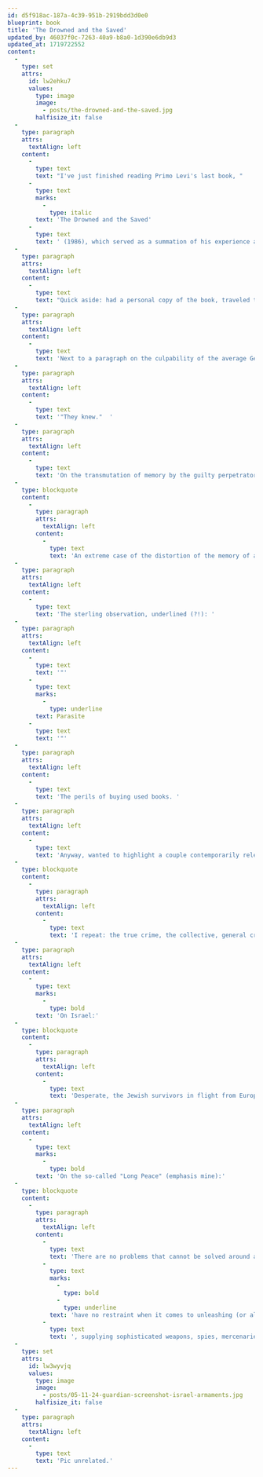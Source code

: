 ```yaml
---
id: d5f918ac-187a-4c39-951b-2919bdd3d0e0
blueprint: book
title: 'The Drowned and the Saved'
updated_by: 46037f0c-7263-40a9-b8a0-1d390e6db9d3
updated_at: 1719722552
content:
  -
    type: set
    attrs:
      id: lw2ehku7
      values:
        type: image
        image:
          - posts/the-drowned-and-the-saved.jpg
        halfisize_it: false
  -
    type: paragraph
    attrs:
      textAlign: left
    content:
      -
        type: text
        text: "I've just finished reading Primo Levi's last book, "
      -
        type: text
        marks:
          -
            type: italic
        text: 'The Drowned and the Saved'
      -
        type: text
        text: ' (1986), which served as a summation of his experience at Auschwitz and grapples with the complications in the transmission of the lessons of the Holocaust as the events themselves recede in living memory.'
  -
    type: paragraph
    attrs:
      textAlign: left
    content:
      -
        type: text
        text: "Quick aside: had a personal copy of the book, traveled to Tulsa for a cousin's wedding and left it in the sheets of an unmade hotel room bed. The event was a blessing as it freed me from the interminable notations scribbled in the margins by the previous owner. "
  -
    type: paragraph
    attrs:
      textAlign: left
    content:
      -
        type: text
        text: 'Next to a paragraph on the culpability of the average German, aware of the intense political subjugation and persecution of the Jews, the commentary in faded pencil: '
  -
    type: paragraph
    attrs:
      textAlign: left
    content:
      -
        type: text
        text: '"They knew."  '
  -
    type: paragraph
    attrs:
      textAlign: left
    content:
      -
        type: text
        text: 'On the transmutation of memory by the guilty perpetrators:'
  -
    type: blockquote
    content:
      -
        type: paragraph
        attrs:
          textAlign: left
        content:
          -
            type: text
            text: 'An extreme case of the distortion of the memory of a committed guilty act is found in it''s suppression... it is a fossilized lie, rigidified in a formula. The rememberer has decided not to remember and has succeeded: by dint of denying its existence, he has expelled the harmful memory as one expels an excretion of a parasite (Chp. 1, "The Memory of the Offense")'
  -
    type: paragraph
    attrs:
      textAlign: left
    content:
      -
        type: text
        text: 'The sterling observation, underlined (?!): '
  -
    type: paragraph
    attrs:
      textAlign: left
    content:
      -
        type: text
        text: '"'
      -
        type: text
        marks:
          -
            type: underline
        text: Parasite
      -
        type: text
        text: '"'
  -
    type: paragraph
    attrs:
      textAlign: left
    content:
      -
        type: text
        text: 'The perils of buying used books. '
  -
    type: paragraph
    attrs:
      textAlign: left
    content:
      -
        type: text
        text: 'Anyway, wanted to highlight a couple contemporarily relevant passages from the final chapter "Letters from Germans":'
  -
    type: blockquote
    content:
      -
        type: paragraph
        attrs:
          textAlign: left
        content:
          -
            type: text
            text: 'I repeat: the true crime, the collective, general crime of almost all Germans of that time was that of lacking the courage to speak.'
  -
    type: paragraph
    attrs:
      textAlign: left
    content:
      -
        type: text
        marks:
          -
            type: bold
        text: 'On Israel:'
  -
    type: blockquote
    content:
      -
        type: paragraph
        attrs:
          textAlign: left
        content:
          -
            type: text
            text: 'Desperate, the Jewish survivors in flight from Europe after the great shipwreck have created in the bosom of the Arab world an island of Western civilization, a portentous palingenesis of Judaism, and the pretext for renewed hatred.'
  -
    type: paragraph
    attrs:
      textAlign: left
    content:
      -
        type: text
        marks:
          -
            type: bold
        text: 'On the so-called "Long Peace" (emphasis mine):'
  -
    type: blockquote
    content:
      -
        type: paragraph
        attrs:
          textAlign: left
        content:
          -
            type: text
            text: 'There are no problems that cannot be solved around a table, provided there is good will and reciprocal trust - or even reciprocal fear, as the present interminable stalled situation in which the greatest powers confront each other with cordial or threatening faces but '
          -
            type: text
            marks:
              -
                type: bold
              -
                type: underline
            text: 'have no restraint when it comes to unleashing (or allowing the unleashing) of bloody wars among those "protected" by them'
          -
            type: text
            text: ', supplying sophisticated weapons, spies, mercenaries, and military advisors instead of arbiters of peace.'
  -
    type: set
    attrs:
      id: lw3wyvjq
      values:
        type: image
        image:
          - posts/05-11-24-guardian-screenshot-israel-armaments.jpg
        halfisize_it: false
  -
    type: paragraph
    attrs:
      textAlign: left
    content:
      -
        type: text
        text: 'Pic unrelated.'
---
```

